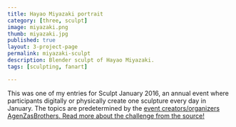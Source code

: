```yaml
---
title: Hayao Miyazaki portrait
category: [three, sculpt]
image: miyazaki.png
thumb: miyazaki.jpg
published: true
layout: 3-project-page
permalink: miyazaki-sculpt
description: Blender sculpt of Hayao Miyazaki.
tags: [sculpting, fanart]

---
```

This was one of my entries for Sculpt January 2016, an annual event where participants digitally or physically create one sculpture every day in January. The topics are predetermined by the [event creators/organizers AgenZasBrothers. Read more about the challenge from the source!](https://agenzasbrothers.com/en/sculptjanuary-2016/) 